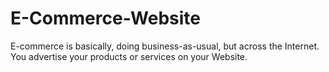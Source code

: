 # E-Commerce-Website
 E-commerce is basically, doing business-as-usual, but across the Internet. You advertise your products or services on your Website.
